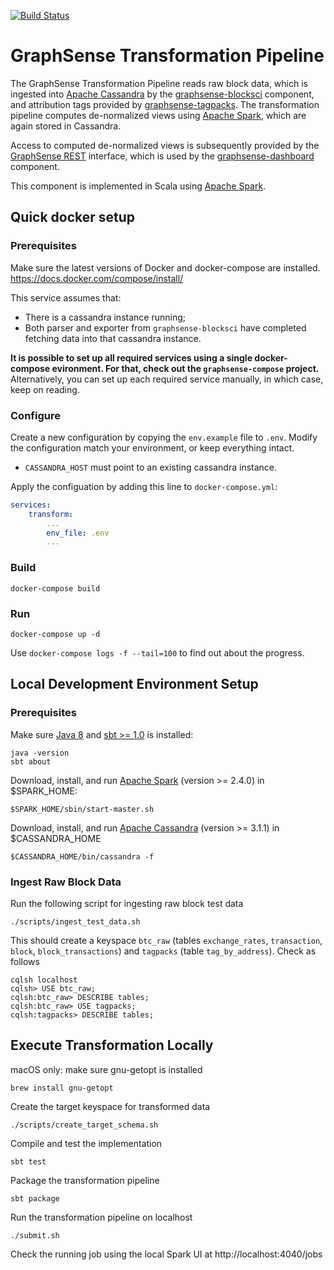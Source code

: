 [![Build Status](https://travis-ci.org/graphsense/graphsense-transformation.svg?branch=master)](https://travis-ci.org/graphsense/graphsense-transformation)

# GraphSense Transformation Pipeline

The GraphSense Transformation Pipeline reads raw block data, which is
ingested into [Apache Cassandra][apache-cassandra]
by the [graphsense-blocksci][graphsense-blocksci] component, and
attribution tags provided by [graphsense-tagpacks][graphsense-tagpacks].
The transformation pipeline computes de-normalized views using
[Apache Spark][apache-spark], which are again stored in Cassandra.

Access to computed de-normalized views is subsequently provided by the
[GraphSense REST][graphsense-rest] interface, which is used by the
[graphsense-dashboard][graphsense-dashboard] component.

This component is implemented in Scala using [Apache Spark][apache-spark].

## Quick docker setup

### Prerequisites
Make sure the latest versions of Docker and docker-compose are installed. https://docs.docker.com/compose/install/

This service assumes that:
 - There is a cassandra instance running;
 - Both parser and exporter from `graphsense-blocksci` have completed fetching data into that cassandra instance.
 
**It is possible to set up all required services using a single docker-compose evironment. For that, check out the `graphsense-compose` project.** Alternatively, you can set up each required service manually, in which case, keep on reading.

### Configure
Create a new configuration by copying the `env.example` file to `.env`.
Modify the configuration match your environment, or keep everything intact.
 - `CASSANDRA_HOST` must point to an existing cassandra instance.

Apply the configuation by adding this line to `docker-compose.yml`:
```yaml
services:
    transform:
        ...
        env_file: .env
        ...
```

### Build 
`docker-compose build`

### Run
`docker-compose up -d`

Use `docker-compose logs -f --tail=100` to find out about the progress.


## Local Development Environment Setup

### Prerequisites

Make sure [Java 8][java] and [sbt >= 1.0][scala-sbt] is installed:

    java -version
    sbt about

Download, install, and run [Apache Spark][apache-spark] (version >= 2.4.0) in $SPARK_HOME:

    $SPARK_HOME/sbin/start-master.sh

Download, install, and run [Apache Cassandra][apache-cassandra] (version >= 3.1.1) in $CASSANDRA_HOME

    $CASSANDRA_HOME/bin/cassandra -f 

### Ingest Raw Block Data

Run the following script for ingesting raw block test data

    ./scripts/ingest_test_data.sh

This should create a keyspace `btc_raw` (tables `exchange_rates`,
`transaction`, `block`, `block_transactions`) and `tagpacks`
(table `tag_by_address`). Check as follows

    cqlsh localhost
    cqlsh> USE btc_raw;
    cqlsh:btc_raw> DESCRIBE tables;
    cqlsh:btc_raw> USE tagpacks;
    cqlsh:tagpacks> DESCRIBE tables;

## Execute Transformation Locally 

macOS only: make sure gnu-getopt is installed

    brew install gnu-getopt

Create the target keyspace for transformed data

    ./scripts/create_target_schema.sh

Compile and test the implementation

    sbt test

Package the transformation pipeline

    sbt package

Run the transformation pipeline on localhost

    ./submit.sh

Check the running job using the local Spark UI at http://localhost:4040/jobs

[graphsense-blocksci]: https://github.com/graphsense/graphsense-blocksci
[graphsense-tagpacks]: https://github.com/graphsense/graphsense-tagpacks
[graphsense-dashboard]: https://github.com/graphsense/graphsense-dashboard
[graphsense-rest]: https://github.com/graphsense/graphsense-rest

[java]: https://java.com
[scala-ide]: http://scala-ide.org/
[scala-lang]: https://www.scala-lang.org/
[scala-sbt]: http://www.scala-sbt.org
[sbteclipse]: https://github.com/typesafehub/sbteclipse

[apache-spark]: https://spark.apache.org/downloads.html
[apache-cassandra]: http://cassandra.apache.org/
